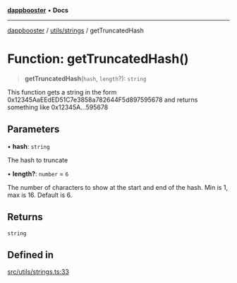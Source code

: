 [**dappbooster**](../../../README.md) • **Docs**

***

[dappbooster](../../../modules.md) / [utils/strings](../README.md) / getTruncatedHash

# Function: getTruncatedHash()

> **getTruncatedHash**(`hash`, `length`?): `string`

This function gets a string in the form 0x12345AaEEdED51C7e3858a782644F5d897595678 and returns
something like 0x12345A...595678

## Parameters

• **hash**: `string`

The hash to truncate

• **length?**: `number` = `6`

The number of characters to show at the start and end of the hash. Min is 1, max is 16. Default is 6.

## Returns

`string`

## Defined in

[src/utils/strings.ts:33](https://github.com/bootnodedev/dAppBooster/blob/f016c1ebca45f77d0633b6815de7286e523f8f20/src/utils/strings.ts#L33)
